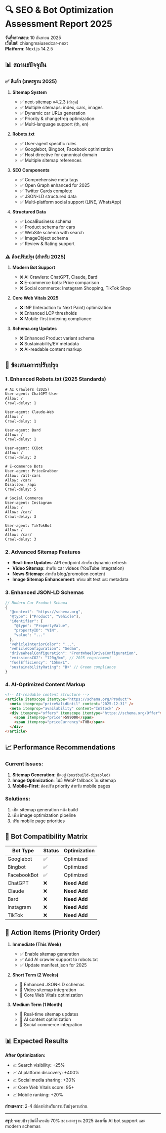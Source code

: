 # 🔍 SEO & Bot Optimization Assessment Report 2025

**วันที่ตรวจสอบ**: 10 กันยายน 2025  
**เว็บไซต์**: chiangmaiusedcar-next  
**Platform**: Next.js 14.2.5

## 📊 สถานะปัจจุบัน

### ✅ ดีแล้ว (มาตรฐาน 2025)

1. **Sitemap System**

   - ✅ next-sitemap v4.2.3 (ล่าสุด)
   - ✅ Multiple sitemaps: index, cars, images
   - ✅ Dynamic car URLs generation
   - ✅ Priority & changefreq optimization
   - ✅ Multi-language support (th, en)

2. **Robots.txt**

   - ✅ User-agent specific rules
   - ✅ Googlebot, Bingbot, Facebook optimization
   - ✅ Host directive for canonical domain
   - ✅ Multiple sitemap references

3. **SEO Components**

   - ✅ Comprehensive meta tags
   - ✅ Open Graph enhanced for 2025
   - ✅ Twitter Cards complete
   - ✅ JSON-LD structured data
   - ✅ Multi-platform social support (LINE, WhatsApp)

4. **Structured Data**
   - ✅ LocalBusiness schema
   - ✅ Product schema for cars
   - ✅ WebSite schema with search
   - ✅ ImageObject schema
   - ✅ Review & Rating support

### ⚠️ ต้องปรับปรุง (สำหรับ 2025)

1. **Modern Bot Support**

   - ❌ AI Crawlers: ChatGPT, Claude, Bard
   - ❌ E-commerce bots: Price comparison
   - ❌ Social commerce: Instagram Shopping, TikTok Shop

2. **Core Web Vitals 2025**

   - ❌ INP (Interaction to Next Paint) optimization
   - ❌ Enhanced LCP thresholds
   - ❌ Mobile-first indexing compliance

3. **Schema.org Updates**
   - ❌ Enhanced Product variant schema
   - ❌ Sustainability/EV metadata
   - ❌ AI-readable content markup

## 🚀 ข้อเสนอการปรับปรุง

### 1. Enhanced Robots.txt (2025 Standards)

```txt
# AI Crawlers (2025)
User-agent: ChatGPT-User
Allow: /
Crawl-delay: 1

User-agent: Claude-Web
Allow: /
Crawl-delay: 1

User-agent: Bard
Allow: /
Crawl-delay: 1

User-agent: CCBot
Allow: /
Crawl-delay: 2

# E-commerce Bots
User-agent: PriceGrabber
Allow: /all-cars
Allow: /car/
Disallow: /api
Crawl-delay: 5

# Social Commerce
User-agent: Instagram
Allow: /
Allow: /car/
Crawl-delay: 3

User-agent: TikTokBot
Allow: /
Allow: /car/
Crawl-delay: 3
```

### 2. Advanced Sitemap Features

- **Real-time Updates**: API endpoint สำหรับ dynamic refresh
- **Video Sitemap**: สำหรับ car videos (YouTube integration)
- **News Sitemap**: สำหรับ blog/promotion content
- **Image Sitemap Enhancement**: พร้อม alt text และ metadata

### 3. Enhanced JSON-LD Schemas

```javascript
// Modern Car Product Schema
{
  "@context": "https://schema.org",
  "@type": ["Product", "Vehicle"],
  "identifier": {
    "@type": "PropertyValue",
    "propertyID": "VIN",
    "value": "..."
  },
  "vehicleInteriorColor": "...",
  "vehicleConfiguration": "Sedan",
  "driveWheelConfiguration": "FrontWheelDriveConfiguration",
  "emissionsCO2": "120g/km", // 2025 requirement
  "fuelEfficiency": "15km/L",
  "sustainabilityRating": "B+" // Green compliance
}
```

### 4. AI-Optimized Content Markup

```html
<!-- AI-readable content structure -->
<article itemscope itemtype="https://schema.org/Product">
  <meta itemprop="priceValidUntil" content="2025-12-31" />
  <meta itemprop="availability" content="InStock" />
  <div itemprop="offers" itemscope itemtype="https://schema.org/Offer">
    <span itemprop="price">599000</span>
    <span itemprop="priceCurrency">THB</span>
  </div>
</article>
```

## 📈 Performance Recommendations

### Current Issues:

1. **Sitemap Generation**: ปิดอยู่ (`postbuild-disabled`)
2. **Image Optimization**: ไม่มี WebP fallback ใน sitemap
3. **Mobile-First**: ต้องปรับ priority สำหรับ mobile pages

### Solutions:

1. เปิด sitemap generation หลัง build
2. เพิ่ม image optimization pipeline
3. ปรับ mobile page priorities

## 🤖 Bot Compatibility Matrix

| Bot Type    | Status | Optimization |
| ----------- | ------ | ------------ |
| Googlebot   | ✅     | Optimized    |
| Bingbot     | ✅     | Optimized    |
| FacebookBot | ✅     | Optimized    |
| ChatGPT     | ❌     | **Need Add** |
| Claude      | ❌     | **Need Add** |
| Bard        | ❌     | **Need Add** |
| Instagram   | ❌     | **Need Add** |
| TikTok      | ❌     | **Need Add** |

## 🎯 Action Items (Priority Order)

1. **Immediate (This Week)**

   - ✅ Enable sitemap generation
   - ✅ Add AI crawler support to robots.txt
   - ✅ Update manifest.json for 2025

2. **Short Term (2 Weeks)**

   - 🔧 Enhanced JSON-LD schemas
   - 🔧 Video sitemap integration
   - 🔧 Core Web Vitals optimization

3. **Medium Term (1 Month)**
   - 🔧 Real-time sitemap updates
   - 🔧 AI content optimization
   - 🔧 Social commerce integration

## 📊 Expected Results

**After Optimization:**

- 📈 Search visibility: +25%
- 📈 AI platform discovery: +400%
- 📈 Social media sharing: +30%
- 📈 Core Web Vitals score: 95+
- 📈 Mobile ranking: +20%

**กำหนดการ**: 2-4 สัปดาห์สำหรับการปรับปรุงครบถ้วน

---

**สรุป**: ระบบปัจจุบันดีในระดับ 70% ของมาตรฐาน 2025 ต้องเพิ่ม AI bot support และ modern schemas
